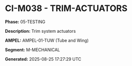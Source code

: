 # CI-M038 - TRIM-ACTUATORS

**Phase:** 05-TESTING

**Description:** Trim system actuators

**AMPEL:** AMPEL-01-TUW (Tube and Wing)

**Segment:** M-MECHANICAL

**Generated:** 2025-08-25 17:27:29 UTC
